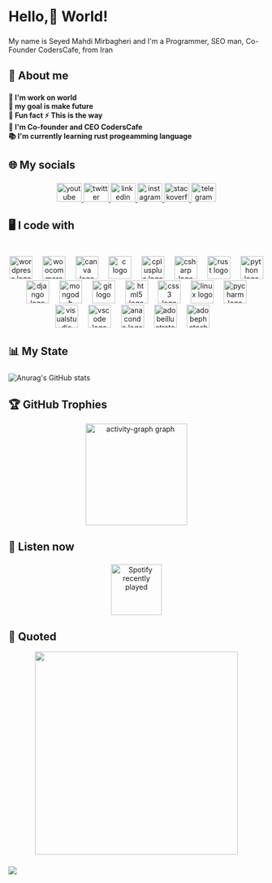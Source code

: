

<h1 align="left">Hello,👋 World!</h1>

###

<p align="left">My name is Seyed Mahdi Mirbagheri and I'm a Programmer, SEO man, Co-Founder CodersCafe, from Iran</p>

###

<h2 align="left">💫 About me</h2>

###

<h4 align="left">🔭 I'm work on world<br>🎯 my goal is make future<br>🎲 Fun fact ⚡ This is the way<br>💼 I'm Co-founder and CEO CodersCafe<br>📚 I'm currently learning rust progeamming language</h4>

###

<h2 align="left">🌐 My socials</h2>

###

<div align="center">
  <a href="https://youtube.com/@coderscafe8" target="_blank">
    <img src="https://raw.githubusercontent.com/maurodesouza/profile-readme-generator/master/src/assets/icons/social/youtube/default.svg" width="49" height="37" alt="youtube logo"  />
  </a>
  <a href="https://camo.githubusercontent.com/9737432673407ef60f4e55923052f8dd07149b97cefd51e953b2a3773f87b86c/68747470733a2f2f696d672e736869656c64732e696f2f62616467652f582d626c61636b2e7376673f6c6f676f3d58266c6f676f436f6c6f723d7768697465" target="_blank">
    <img src="https://raw.githubusercontent.com/maurodesouza/profile-readme-generator/master/src/assets/icons/social/twitter/default.svg" width="49" height="37" alt="twitter logo"  />
  </a>
  <a href="https://linkedin.com/in/seyed-mahdi-mirbagheri-9a1448289?lipi=urn%3Ali%3Apage%3Ad_flagship3_profile_view_base_contact_details%3BZS6qGzzgT%2B%2BmXAiAGDhFvQ%3D%3D" target="_blank">
    <img src="https://raw.githubusercontent.com/maurodesouza/profile-readme-generator/master/src/assets/icons/social/linkedin/default.svg" width="49" height="37" alt="linkedin logo"  />
  </a>
  <a href="https://instagram.com/mahdi___mirbagheri" target="_blank">
    <img src="https://raw.githubusercontent.com/maurodesouza/profile-readme-generator/master/src/assets/icons/social/instagram/default.svg" width="49" height="37" alt="instagram logo"  />
  </a>
  <a href="https://camo.githubusercontent.com/3922cfa36bd92ee7138e308a8b478c51bdc58907dcf7cec72f9c4276927122b5/68747470733a2f2f696d672e736869656c64732e696f2f62616467652f2d537461636b6f766572666c6f772d4645374131363f6c6f676f3d737461636b2d6f766572666c6f77266c6f676f436f6c6f723d7768697465" target="_blank">
    <img src="https://raw.githubusercontent.com/maurodesouza/profile-readme-generator/master/src/assets/icons/social/stackoverflow/default.svg" width="49" height="37" alt="stackoverflow logo"  />
  </a>
  <a href="https://t.me/CodersCafe8" target="_blank">
    <img src="https://raw.githubusercontent.com/maurodesouza/profile-readme-generator/master/src/assets/icons/social/telegram/default.svg" width="49" height="37" alt="telegram logo"  />
  </a>
</div>

###

<h2 align="left">🖥 I code with</h2>

###

<br clear="both">

<div align="center">
  <img src="https://skillicons.dev/icons?i=wordpress" height="45" alt="wordpress logo"  />
  <img width="12" />
  <img src="https://cdn.jsdelivr.net/gh/devicons/devicon/icons/woocommerce/woocommerce-original.svg" height="45" alt="woocommerce logo"  />
  <img width="12" />
  <img src="https://cdn.simpleicons.org/canva/00C4CC" height="45" alt="canva logo"  />
  <img width="12" />
  <img src="https://skillicons.dev/icons?i=c" height="45" alt="c logo"  />
  <img width="12" />
  <img src="https://skillicons.dev/icons?i=cpp" height="45" alt="cplusplus logo"  />
  <img width="12" />
  <img src="https://skillicons.dev/icons?i=cs" height="45" alt="csharp logo"  />
  <img width="12" />
  <img src="https://skillicons.dev/icons?i=rust" height="45" alt="rust logo"  />
  <img width="12" />
  <img src="https://skillicons.dev/icons?i=py" height="45" alt="python logo"  />
  <img width="12" />
  <img src="https://skillicons.dev/icons?i=django" height="45" alt="django logo"  />
  <img width="12" />
  <img src="https://skillicons.dev/icons?i=mongodb" height="45" alt="mongodb logo"  />
  <img width="12" />
  <img src="https://skillicons.dev/icons?i=git" height="45" alt="git logo"  />
  <img width="12" />
  <img src="https://skillicons.dev/icons?i=html" height="45" alt="html5 logo"  />
  <img width="12" />
  <img src="https://skillicons.dev/icons?i=css" height="45" alt="css3 logo"  />
  <img width="12" />
  <img src="https://skillicons.dev/icons?i=linux" height="45" alt="linux logo"  />
  <img width="12" />
  <img src="https://cdn.jsdelivr.net/gh/devicons/devicon/icons/pycharm/pycharm-original.svg" height="45" alt="pycharm logo"  />
  <img width="12" />
  <img src="https://skillicons.dev/icons?i=visualstudio" height="45" alt="visualstudio logo"  />
  <img width="12" />
<img src="https://skillicons.dev/icons?i=vscode" height="45" alt="vscode logo"  />
  <img width="12" />
  <img src="https://cdn.jsdelivr.net/gh/devicons/devicon/icons/anaconda/anaconda-original.svg" height="45" alt="anaconda logo"  />
  <img width="12" />
  <img src="https://skillicons.dev/icons?i=ai" height="45" alt="adobeillustrator logo"  />
  <img width="12" />
  <img src="https://skillicons.dev/icons?i=ps" height="45" alt="adobephotoshop logo"  />
&nbsp &nbsp;
</div>

###

<h2 align="left">📊 My State</h2>

###


![Anurag's GitHub stats](https://github-readme-stats.vercel.app/api?username=anuraghazra&theme=dark&show_icons=true)

###

<h2 align="left">🏆 GitHub Trophies</h2>

<div align="center">
  <img src="https://github-profile-trophy.vercel.app/?username=mahdimirbagheri&theme=radical&no-frame=false&no-bg=true&margin-w=4" height="200" alt="activity-graph graph"  />
</div>

<h2 align="left">🎵 Listen now</h2>


###

<div align="center">
  <a href="https://open.spotify.com/user/31w2lw5ubibzw3u4cvtwolvcbvdu">
    <img height="100" src="https://spotify-recently-played-readme.vercel.app/api?user=31w2lw5ubibzw3u4cvtwolvcbvdu&count=1&unique=false" alt="Spotify recently played"  />
  </a>
</div>

###

<h2 align="left">🔑 Quoted</h2>

<div align="center">
  <img height="400" src="https://quotes-github-readme.vercel.app/api?type=vetical&theme=tokyonight"  />
</div>

###
[![](https://visitcount.itsvg.in/api?id=mahdimirbagheri&icon=6&color=5)](https://visitcount.itsvg.in)

<!-- Proudly created with GPRM ( https://gprm.itsvg.in ) -->


